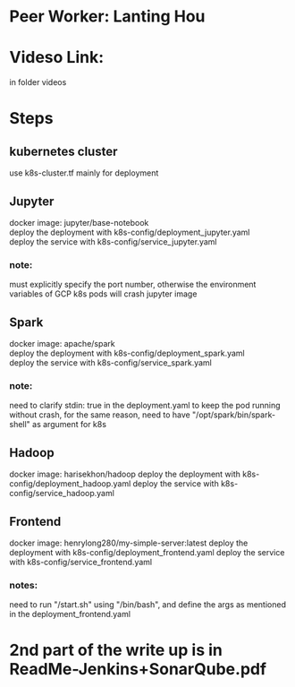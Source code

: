 # Peer Worker: Lanting Hou
# Videso Link:
in folder videos

# Steps
## kubernetes cluster
use k8s-cluster.tf mainly for deployment

## Jupyter
docker image: jupyter/base-notebook  
deploy the deployment with k8s-config/deployment_jupyter.yaml  
deploy the service with k8s-config/service_jupyter.yaml  
### note: 
must explicitly specify the port number, otherwise the environment variables of GCP k8s pods will crash jupyter image

## Spark
docker image: apache/spark  
deploy the deployment with k8s-config/deployment_spark.yaml  
deploy the service with k8s-config/service_spark.yaml
### note:
need to clarify stdin: true in the deployment.yaml to keep the pod running without crash, for the same reason, need to have "/opt/spark/bin/spark-shell" as argument for k8s

## Hadoop
docker image: harisekhon/hadoop
deploy the deployment with k8s-config/deployment_hadoop.yaml
deploy the service with k8s-config/service_hadoop.yaml

## Frontend
docker image: henrylong280/my-simple-server:latest
deploy the deployment with k8s-config/deployment_frontend.yaml
deploy the service with k8s-config/service_frontend.yaml
### notes:
need to run "/start.sh" using "/bin/bash", and define the args as mentioned in the deployment_frontend.yaml

# 2nd part of the write up is in ReadMe-Jenkins+SonarQube.pdf